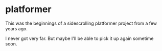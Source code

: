 platformer
==========

This was the beginnings of a sidescrolling platformer project from a few years ago.

I never got very far. But maybe I'll be able to pick it up again sometime soon. 

